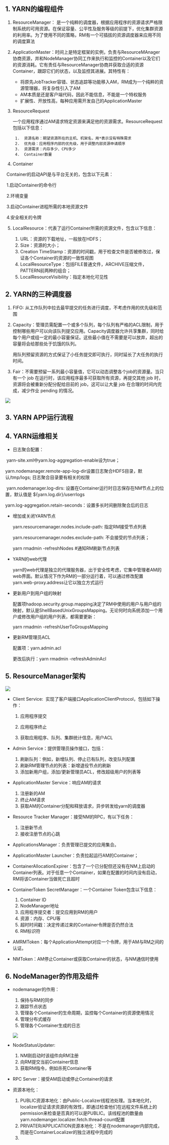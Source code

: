 ## 1. YARN的编程组件

1. ResourceManager： 是一个纯粹的调度器，根据应用程序的资源请求严格限制系统的可用资源。在保证容量、公平性及服务等级的前提下，优化集群资源的利用率。为了使用不同的策略，RM有一个可插拔的资源调度器来应用不同的调度算法

2. ApplicationMaster：时间上是特定框架的实例，负责与ResourceMAnager协商资源，并和NodeManager协同工作来执行和监控的Container以及它们的资源消耗。它有责任与ResourceManager协商并获取合适的资源Container，跟踪它们的状态，以及监控其进展。其特性有：

   - 将原先JobTracker容错、状态追踪等功能移入AM，RM成为一个纯粹的资源管理器，将复杂性引入了AM
   - AM本质是还是客户端代码，因此不能信息，不能是一个特权服务
   - 扩展性、开放性高，每种应用需开发自己的ApplicationMaster

3. ResourceRequest

   一个应用程序通过AM请求特定资源来满足他的资源需求。ResourceRequest包括以下信息：

    	1.  资源名称：期望资源所在的主机、机架名，用*表示没有特殊需求
    	2.  优先级：应用程序内部的优先级，用于调整内部资源申请顺序
    	3.  资源需求：内存多少、CPU多少
    	4.  Container数量

4. Container

​         Container的启动API是与平台无关的，包含以下元素：

​               1.启动Container的命令行

​               2.环境变量

​               3.启动Container进程所需的本地资源文件

​               4.安全相关的令牌

5. LocalResource：代表了运行Container所需的资源文件，包含以下信息：

   1. URL：资源的下载地址，一般放在HDFS；
   2. Size：资源的大小；
   3. Creation TimeStamp：资源的时间戳，用于检查文件是否被修改过，保证各个Container的资源的一致性视图
   4. LocalResourceType：包括FILE普通文件，ARCHIVE压缩文件，PATTERN前两种的组合；
   5. LocalResourceVisibility：指定本地化可见性

   

## 2. YARN的三种调度器

1. FIFO: 从工作队列中拉去最早提交的任务进行调度，不考虑作用的优先级和范围

2. Capacity：管理员需配置一个或多个队列，每个队列有严格的ACL限制，用于控制哪些用户可以向该队列提交应用。Capacity调度器允许共享集群，同时给每个用户或组一定的最小容量保证。这些最小值在不需要是可以放弃，超出的容量将会给那些处于饥饿的队列。

   用队列预留资源的方式保证了小任务提交即可执行，同时延长了大任务的执行时间。

3. Fair：不需要预留一系列最小容量值，它可以动态调整各个job的资源量。当只有一个 job 在运行时，该应用程序最多可获取所有资源，再提交其他 job 时，资源将会被重新分配分配给目前的 job，这可以让大量 job 在合理的时间内完成，减少作业 pending 的情况。

![](./picture/FIFO.png)



## 3. YARN APP运行流程



## 4. YARN运维相关

+ 日志聚合配置：

​        yarn-site.xml中yarn.log-aggregation-enable设为true；

​        yarn.nodemanager.remote-app-log-dir设置日志聚合HDFS目录，默认/tmp/logs; 日志聚合目录要有相关的权限

​        yarn.nodemanager.log-dirs: 设置在Container运行时日志保存在NM节点上的位置，默认值是 ${yarn.log.dir}/userrlogs

​	yarn.log-aggregation.retain-seconds：设置多长时间删除聚合后的日志

+ 增加或关闭YARN节点

  yarn.resourcemanager.nodes.include-path: 指定RM接受节点列表

  yarn.resourcemanager.nodes.exclude-path: 不会接受的节点列表；

  yarn rmadmin -refreshNodes   #通知RM刷新节点列表

+ YARN的web代理

  yarn的web代理是独立的代理服务器，出于安全性考虑，它集中管理者AM的web界面。默认情况下作为RM的一部分运行着，可以通过修改配置yarn.web-proxy.address让它以独立方式运行

+ 更新用户到用户组的映射

  配置项hadoop.security.group.mapping决定了RM中使用的用户与用户组的映射，默认是ShellBasedUnixGroupsMapping。无论何时向系统添加一个用户或修改用户组的用户列表，都需要更新：

  yarn rmadmin -refreshUserToGroupsMapping

+ 更新RM管理员ACL

  配置项：yarn.admin.acl

  更改后执行：yarn rmadmin -refreshAdminAcl



## 5. ResourceManager架构

![](./picture/yarn-resource-manager.png)

+ Client Service:  实现了客户端接口ApplicationClientProtocol，包括如下操作：

  1. 应用程序提交

  2. 应用程序终止
  3. 获取应用程序、队列、集群统计信息，用户ACL

+ Admin Service：提供管理员操作接口，包括：

  1. 刷新队列：例如，新增队列、停止已有队列，改变队列配置
  2. 刷新RM管理节点的列表：新增退役节点的刷新
  3. 添加新用户组，添加/更新管理员ACL，修改超级用户的列表等

+ ApplicationMaster Service：响应AM的请求

  1. 注册新的AM
  2. 终止AM请求
  3. 获取AM的Container分配和释放请求，异步转发给yarn的调度器

+ Resource Tracker Manager：接受NM的RPC，有以下任务：

  1. 注册新节点
  2. 接收注册节点的心跳

+ ApplicationsManager：负责管理已提交的应用集合。

+ ApplicationMaster Launcher：负责拉起运行AM的Container；

+ ContainerAllocationExpirer：包含了一个已分配但还没有在NM上启动的Container列表。对于任意一个Container，如果在配置的时间内没有启动，RM将该Container当做死亡且超时

+ ContainerToken SecretManager：一个Container Token包含以下信息：

  1. Container ID
  2. NodeManager地址
  3. 应用程序提交者：提交应用到RM的用户
  4. 资源：内存、CPU等
  5. 超时时间戳：决定传递过来的Container令牌是否仍然合法
  6. RM标识符

+ AMRMToken：每个ApplicationAttempt对应一个令牌，用于AM与RM之间的认证。

+ NMToken：AM停止Container或获取Container的状态，与NM通信时使用



## 6. NodeManager的作用及组件

+ nodemanager的作用：

  1. 保持与RM的同步
  2. 跟踪节点状态
  3. 管理各个Container的生命周期，监控每个Container的资源使用情况
  4. 管理分布式缓存
  5. 管理各个Container生成的日志

  ![](./picture/nodemanager.jpg)

+ NodeStatusUpdater:
  1. NM刚启动时该组件向RM注册
  2. 向RM提交当前Container信息
  3. 获取RM指令，例如杀死Container等
+ RPC Server：接受AM启动或停止Container的请求
+ 资源本地化：
  1. PUBLIC资源本地化：由Public-Localizer线程池处理。当本地化时，localizer验证请求资源的有效性，即通过检查他们在远程文件系统上的permission来检查是否真的可以是PUBLIC。该线程池的数量由yarn.nodemanger.localizer.fetch.thread-count配置
  2. PRIVATER/APPLICATION资源本地化：不是在nodemanager内部完成，而是在ContainerLocalizer的独立进程中完成的
  3. 

















